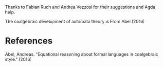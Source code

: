 Thanks to Fabian Ruch and Andrea Vezzosi for their suggestions and Agda help.

The coalgebraic development of automata theory is From Abel (2016)

# References

Abel, Andreas. "Equational reasoning about formal languages in coalgebraic
style." (2016)
